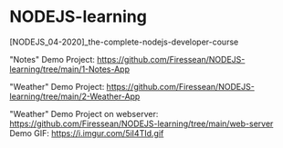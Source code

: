 # NODEJS-learning
[NODEJS_04-2020]_the-complete-nodejs-developer-course

"Notes" Demo Project: https://github.com/Firessean/NODEJS-learning/tree/main/1-Notes-App  

"Weather" Demo Project: https://github.com/Firessean/NODEJS-learning/tree/main/2-Weather-App  

"Weather" Demo Project on webserver: https://github.com/Firessean/NODEJS-learning/tree/main/web-server  
Demo GIF: https://i.imgur.com/5iI4TId.gif  
